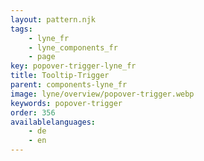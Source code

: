 ```yaml
---
layout: pattern.njk
tags: 
    - lyne_fr
    - lyne_components_fr
    - page
key: popover-trigger-lyne_fr
title: Tooltip-Trigger
parent: components-lyne_fr
image: lyne/overview/popover-trigger.webp
keywords: popover-trigger
order: 356
availablelanguages: 
    - de
    - en
---
```

